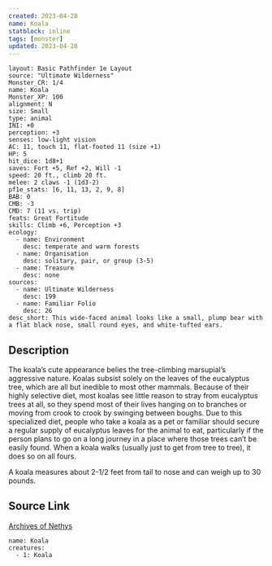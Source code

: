 ```yaml
---
created: 2023-04-28
name: Koala
statblock: inline
tags: [monster]
updated: 2023-04-28
---
```

```statblock
layout: Basic Pathfinder 1e Layout
source: "Ultimate Wilderness"
Monster_CR: 1/4
name: Koala
Monster_XP: 100
alignment: N
size: Small
type: animal
INI: +0
perception: +3
senses: low-light vision
AC: 11, touch 11, flat-footed 11 (size +1)
HP: 5
hit_dice: 1d8+1
saves: Fort +5, Ref +2, Will -1
speed: 20 ft., climb 20 ft.
melee: 2 claws -1 (1d3-2)
pf1e_stats: [6, 11, 13, 2, 9, 8]
BAB: 0
CMB: -3
CMD: 7 (11 vs. trip)
feats: Great Fortitude
skills: Climb +6, Perception +3
ecology:
  - name: Environment
    desc: temperate and warm forests
  - name: Organisation
    desc: solitary, pair, or group (3-5)
  - name: Treasure
    desc: none
sources:
  - name: Ultimate Wilderness
    desc: 199
  - name: Familiar Folio
    desc: 26
desc_short: This wide-faced animal looks like a small, plump bear with a flat black nose, small round eyes, and white-tufted ears.
```
## Description
The koala’s cute appearance belies the tree-climbing marsupial’s aggressive nature. Koalas subsist solely on the leaves of the eucalyptus tree, which are all but inedible to most other mammals. Because of their highly selective diet, most koalas see little reason to stray from eucalyptus trees at all, so they spend most of their lives hanging on to branches or moving from crook to crook by swinging between boughs. Due to this specialized diet, people who take a koala as a pet or familiar should secure a regular supply of eucalyptus leaves for the animal to eat, particularly if the person plans to go on a long journey in a place where those trees can’t be easily found. When a koala walks (usually just to get from tree to tree), it does so on all fours.

 A koala measures about 2-1/2 feet from tail to nose and can weigh up to 30 pounds.
## Source Link
[Archives of Nethys](https://aonprd.com/MonsterDisplay.aspx?ItemName=Koala)
```encounter-table
name: Koala
creatures:
  - 1: Koala
```

